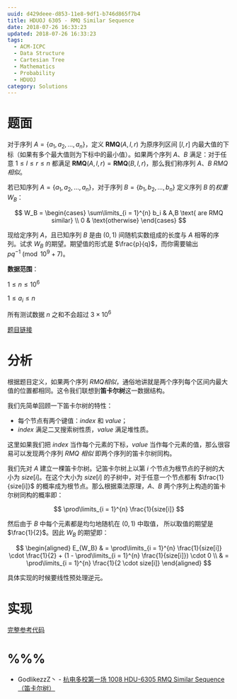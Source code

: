 ```yaml
---
uuid: d429deee-d853-11e8-9df1-b746d865f7b4
title: HDUOJ 6305 - RMQ Similar Sequence
date: 2018-07-26 16:33:23
updated: 2018-07-26 16:33:23
tags: 
  - ACM-ICPC
  - Data Structure
  - Cartesian Tree
  - Mathematics
  - Probability
  - HDUOJ
category: Solutions
---
```


# 题面

对于序列 $A = \{ a_1, a_2, \dots, a_n \}$，定义 $\mathbf{RMQ}(A, l, r)$ 为原序列区间 $[l, r]$ 内最大值的下标（如果有多个最大值则为下标中的最小值）。如果两个序列 $A$、$B$ 满足：对于任意 $1 \le l \le r \le n$ 都满足 $\mathbf{RMQ}(A, l, r) = \mathbf{RMQ}(B, l, r)$，那么我们称序列 $A$、$B$ *RMQ相似*。

若已知序列 $A = \{ a_1, a_2, \dots, a_n \}$，对于序列 $B = \{b_1, b_2, \dots, b_n \}$ 定义序列 $B$ 的*权重* $W_B$：

$$
W_B =
\begin{cases}
\sum\limits_{i = 1}^{n} b_i & A,B \text{ are RMQ similar} \\
0 & \text{otherwise}
\end{cases}
$$

现给定序列 $A$，且已知序列 $B$ 是由 $(0,1)$ 间随机实数组成的长度与 $A$ 相等的序列。试求 $W_B$ 的期望。期望值的形式是 $\frac{p}{q}$，而你需要输出 $pq^{-1} \pmod{10^9 + 7}$。

**数据范围**：

$1 \le n \le 10^6$

$1 \le a_i \le n$

所有测试数据 $n$ 之和不会超过 $3 \times 10^6$

[题目链接](http://acm.hdu.edu.cn/showproblem.php?pid=6305)

# 分析

根据题目定义，如果两个序列 *RMQ相似*，通俗地讲就是两个序列每个区间内最大值的位置都相同。这令我们联想到**笛卡尔树**这一数据结构。

我们先简单回顾一下笛卡尔树的特性：

- 每个节点有两个键值：$index$ 和 $value$；
- $index$ 满足二叉搜索树性质，$value$ 满足堆性质。

这里如果我们把 $index$ 当作每个元素的下标，$value$ 当作每个元素的值，那么很容易可以发现两个序列 *RMQ 相似* 即两个序列的笛卡尔树同构。

我们先对 $A$ 建立一棵笛卡尔树。记笛卡尔树上以第 $i$ 个节点为根节点的子树的大小为 $size[i]$。在这个大小为 $size[i]$ 的子树中，对于任意一个节点都有 $\frac{1}{size[i]}$ 的概率成为根节点。那么根据乘法原理，$A$、$B$ 两个序列上构造的笛卡尔树同构的概率即：

$$
\prod\limits_{i = 1}^{n} \frac{1}{size[i]}
$$

然后由于 $B$ 中每个元素都是均匀地随机在 $(0, 1)$ 中取值， 所以取值的期望是 $\frac{1}{2}$。因此 $W_B$ 的期望即：

$$
\begin{aligned}
E_{W_B} & =  \prod\limits_{i = 1}^{n} \frac{1}{size[i]} \cdot \frac{1}{2} + (1 - \prod\limits_{i = 1}^{n} \frac{1}{size[i]}) \cdot 0 \\
& = \prod\limits_{i = 1}^{n} \frac{1}{2 \cdot size[i]}
\end{aligned}
$$

具体实现的时候要线性预处理逆元。

# 实现

[完整参考代码](https://github.com/codgician/ICPC/blob/master/HDUOJ/6305/cartesian_tree.cpp)

# %%%

- GodlikezzZ丶 - [杭电多校第一场 1008 HDU-6305 RMQ Similar Sequence（笛卡尔树）](https://blog.csdn.net/Lee_w_j__/article/details/81182212)
